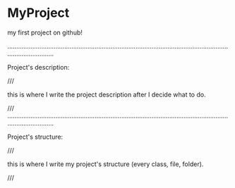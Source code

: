 # MyProject
my first project on github!

......................................................................................................................................................

Project's description:

///

this is where I write the project description after I decide what to do.

///
......................................................................................................................................................

Project's structure:

///

this is where I write my project's structure (every class, file, folder).

///
